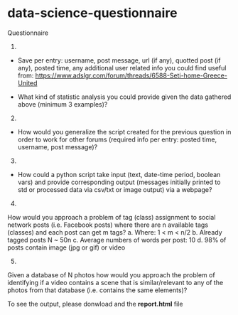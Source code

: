 # data-science-questionnaire
Questionnaire

1.
+ Save per entry: username, post message, url (if any), quotted post (if any), posted time, any
  additional user related info you could find useful from:
  https://www.adslgr.com/forum/threads/6588-Seti-home-Greece-United
  
+ What kind of statistic analysis you could provide given the data gathered above (minimum 3
  examples)?
  
2.
+ How would you generalize the script created for the previous question in order to work for other
  forums (required info per entry: posted time, username, post message)?

3.
+ How could a python script take input (text, date-time period, boolean vars) and provide
  corresponding output (messages initially printed to std or processed data via csv/txt or image output)
  via a webpage?
  
4. 
How would you approach a problem of tag (class) assignment to social network posts (i.e. Facebook
posts) where there are n available tags (classes) and each post can get m tags?
a. Where: 1 < m < n/2
b. Already tagged posts N ~ 50n
c. Average numbers of words per post: 10
d. 98% of posts contain image (jpg or gif) or video

5. 
Given a database of N photos how would you approach the problem of identifying if a video contains a
scene that is similar/relevant to any of the photos from that database (i.e. contains the same
elements)?

To see the output, please donwload and the **report.html** file
